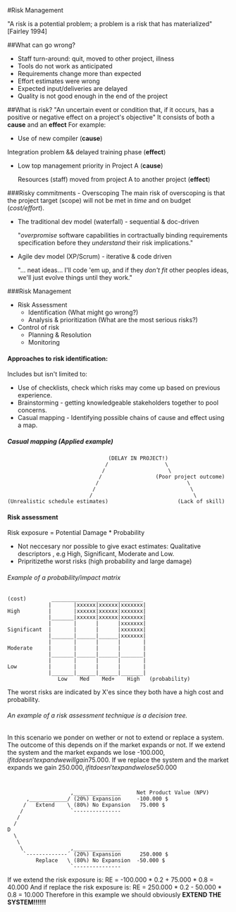 #Risk Management

"A risk is a potential problem; a problem is a risk that has materialized" [Fairley 1994]

##What can go wrong?
 * Staff turn-around: quit, moved to other project, illness
 * Tools do not work as anticipated
 * Requirements change more than expected
 * Effort estimates were wrong
 * Expected input/deliveries are delayed
 * Quality is not good enough in the end of the project

##What is risk?
 "An uncertain event or condition that, if it occurs, has a positive or negative effect on a project's objective"
 It consists of both a **cause** and an **effect**
 For example:

 - Use of new compiler (**cause**)
 
  Integration problem && delayed training phase (**effect**)

 - Low top management priority in Project A (**cause**)

   Resources (staff) moved from project A to another project (**effect**)

###Risky commitments - Overscoping
The main risk of overscoping is that the project target (scope)
will not be met in *time* and on budget (*cost/effort*).

 * The traditional dev model (waterfall) - sequential & doc-driven

   "*overpromise* software capabilities in cortractually binding requirements
   specification before they *understand* their risk implications."

 * Agile dev model (XP/Scrum) - iterative & code driven

   "... neat ideas... I'll code 'em up, and if they *don't fit* other 
   peoples ideas, we'll just evolve things until they work."
   
###Risk Management

 * Risk Assessment
   - Identification (What might go wrong?)
   - Analysis & prioritization (What are the most serious risks?)
 * Control of risk
   - Planning & Resolution
   - Monitoring

#### Approaches to risk identification:
 Includes but isn't limited to:
 * Use of checklists, check which risks may come up based on previous experience.
 * Brainstorming - getting knowledgeable stakeholders together to pool concerns.
 * Casual mapping - Identifying possible chains of cause and effect using a map.
 
##### Casual mapping (Applied example)
```
                                (DELAY IN PROJECT!)                                           
                               /                  \                
                              /                    \              
                             /                 (Poor project outcome)                     
                            /                            \              
                           /                              \              
                          /                                \              
(Unrealistic schedule estimates)                      (Lack of skill)
```

#### Risk assessment

Risk exposure = Potential Damage * Probability 

* Not neccesary nor possible to give exact estimates: Qualitative descriptors
  , e.g High, Significant, Moderate and Low.
* Pripritizethe worst risks (high probability and large damage)


###### Example of a probability/impact matrix
```
(cost)        _____________________________
             |       |xxxxxx|xxxxxx|xxxxxxx|
High         |       |xxxxxx|xxxxxx|xxxxxxx|                         
             |_______|xxxxxx|xxxxxx|xxxxxxx|    
             |       |      |      |xxxxxxx|
Significant  |       |      |      |xxxxxxx|                              
             |_______|______|______|xxxxxxx|      
             |       |      |      |       |
Moderate     |       |      |      |       |                                
             |_______|______|______|_______|      
             |       |      |      |       |
Low          |       |      |      |       |
             |_______|______|______|_______|
                Low    Med    Med+    High   (probability)                      
```
The worst risks are indicated by X'es since they both have a high cost and probability.

###### An example of a risk assessment technique is a decision tree.
In this scenario we ponder on wether or not to extend or replace a system.
The outcome of this depends on if the market expands or not.
If we extend the system and the market expands we lose -100.000$, if it doesn't expand
we will gain 75.000$.
If we replace the system and the market expands we gain 250.000$, if it doesn't
expand we lose 50.000$
```
                                                                             
                                                                                     
                    ,_______________     Net Product Value (NPV)                                               
      ,____________/ (20%) Expansion     -100.000 $                                                     
     /   Extend    \ (80%) No Expansion   75.000 $                                                              
    /               `---------------                                        
   /                                                  
  /                                                       
D                                                        
  \                                                       
   \                                 
    \               ,_______________                           
     `-------------´ (20%) Expansion      250.000 $                                          
         Replace   \ (80%) No Expansion  -50.000 $                                               
                    `---------------                                                 
```
If we extend the risk exposure is:
RE = -100.000 * 0.2 + 75.000 * 0.8 = 40.000
And if replace the risk exposure is:
RE = 250.000 * 0.2 - 50.000 * 0.8 = 10.000
Therefore in this example we should obviously **EXTEND THE SYSTEM!!!!!!**

